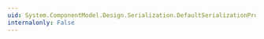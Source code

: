 ```yaml
---
uid: System.ComponentModel.Design.Serialization.DefaultSerializationProviderAttribute.ProviderTypeName
internalonly: False
---
```

